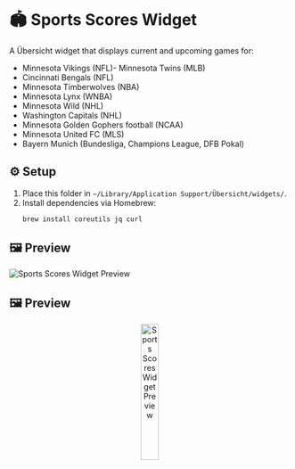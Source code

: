 # 🏟️ Sports Scores Widget

A Übersicht widget that displays current and upcoming games for:

- Minnesota Vikings (NFL)- Minnesota Twins (MLB)
- Cincinnati Bengals (NFL)
- Minnesota Timberwolves (NBA)
- Minnesota Lynx (WNBA)
- Minnesota Wild (NHL)
- Washington Capitals (NHL)
- Minnesota Golden Gophers football (NCAA)
- Minnesota United FC (MLS)
- Bayern Munich (Bundesliga, Champions League, DFB Pokal)

## ⚙️ Setup

1. Place this folder in `~/Library/Application Support/Übersicht/widgets/`.
2. Install dependencies via Homebrew:
   ```bash
   brew install coreutils jq curl

## 🖼️ Preview

![Sports Scores Widget Preview](./screenshot.png)

## 🖼️ Preview

<p align="center">
  <img src="./screenshot.png" alt="Sports Scores Widget Preview" width="25%">
</p>
